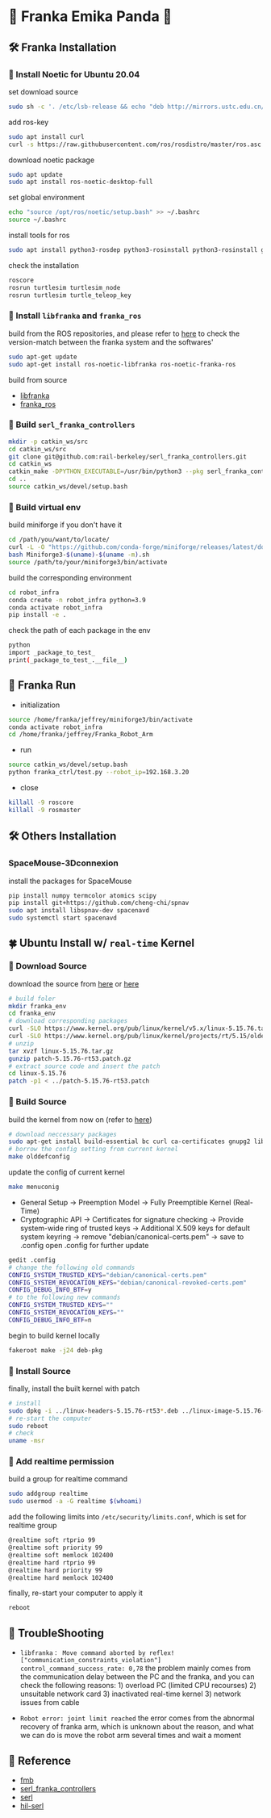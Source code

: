 # 🦾 Franka Emika Panda 🐼


## 🛠️ Franka Installation

### 🔧 Install Noetic for Ubuntu 20.04
set download source
```bash
sudo sh -c '. /etc/lsb-release && echo "deb http://mirrors.ustc.edu.cn/ros/ubuntu/ `lsb_release -cs` main" > /etc/apt/sources.list.d/ros-latest.list'
```
add ros-key
```bash
sudo apt install curl 
curl -s https://raw.githubusercontent.com/ros/rosdistro/master/ros.asc | sudo apt-key add -
```
download noetic package
```bash
sudo apt update
sudo apt install ros-noetic-desktop-full
```
set global environment
```bash
echo "source /opt/ros/noetic/setup.bash" >> ~/.bashrc 
source ~/.bashrc
```
install tools for ros
```bash
sudo apt install python3-rosdep python3-rosinstall python3-rosinstall generator python3-wstool build-essential
```
check the installation
```bash
roscore
rosrun turtlesim turtlesim_node
rosrun turtlesim turtle_teleop_key
```

### 🔧 Install `libfranka` and `franka_ros`
build from the ROS repositories, and please refer to [here](https://www.franka.io/docs/compatibility.html) to check the version-match between the franka system and the softwares'
```bash
sudo apt-get update
sudo apt-get install ros-noetic-libfranka ros-noetic-franka-ros
```
build from source
* [libfranka](https://github.com/frankaemika/libfranka/blob/main/README.md)
* [franka_ros](https://frankaemika.github.io/docs/installation_linux.html#building-the-ros-packages)

### 🔧 Build `serl_franka_controllers`
```bash
mkdir -p catkin_ws/src
cd catkin_ws/src
git clone git@github.com:rail-berkeley/serl_franka_controllers.git
cd catkin_ws
catkin_make -DPYTHON_EXECUTABLE=/usr/bin/python3 --pkg serl_franka_controllers
cd ..
source catkin_ws/devel/setup.bash
```

### 🔧 Build virtual env
build miniforge if you don't have it
```bash
cd /path/you/want/to/locate/
curl -L -O "https://github.com/conda-forge/miniforge/releases/latest/download/Miniforge3-$(uname)-$(uname -m).sh"
bash Miniforge3-$(uname)-$(uname -m).sh
source /path/to/your/miniforge3/bin/activate
```

build the corresponding environment
```bash
cd robot_infra
conda create -n robot_infra python=3.9
conda activate robot_infra
pip install -e .
```

check the path of each package in the env
```bash
python
import _package_to_test_
print(_package_to_test_.__file__)
```


## 🚗 Franka Run
* initialization
```bash
source /home/franka/jeffrey/miniforge3/bin/activate
conda activate robot_infra
cd /home/franka/jeffrey/Franka_Robot_Arm
```
* run
```bash
source catkin_ws/devel/setup.bash
python franka_ctrl/test.py --robot_ip=192.168.3.20
```
* close
```bash
killall -9 roscore
killall -9 rosmaster
```


## 🛠️ Others Installation

### SpaceMouse-3Dconnexion
install the packages for SpaceMouse
```bash
pip install numpy termcolor atomics scipy
pip install git+https://github.com/cheng-chi/spnav
sudo apt install libspnav-dev spacenavd
sudo systemctl start spacenavd
```


## 🍀 Ubuntu Install w/ `real-time` Kernel

### 🔧 Download Source 
download the source from [here](https://www.kernel.org/pub/linux/kernel/) or [here](https://www.franka.cn/FCI/installation_linux.html#setting-up-the-real-time-kernel)
```bash
# build foler
mkdir franka_env
cd franka_env
# download corresponding packages
curl -SLO https://www.kernel.org/pub/linux/kernel/v5.x/linux-5.15.76.tar.gz
curl -SLO https://www.kernel.org/pub/linux/kernel/projects/rt/5.15/older/patch-5.15.76-rt53.patch.gz
# unzip
tar xvzf linux-5.15.76.tar.gz
gunzip patch-5.15.76-rt53.patch.gz
# extract source code and insert the patch
cd linux-5.15.76
patch -p1 < ../patch-5.15.76-rt53.patch
```

### 🔧 Build Source
build the kernel from now on (refer to [here](https://blog.csdn.net/tiboyang/article/details/127700249))
```bash
# download neccessary packages
sudo apt-get install build-essential bc curl ca-certificates gnupg2 libssl-dev lsb-release libelf-dev bison flex dwarves zstd libncurses-dev
# borrow the config setting from current kernel
make olddefconfig
```
update the config of current kernel
```bash
make menuconig
```
* General Setup -> Preemption Model -> Fully Preemptible Kernel (Real-Time)
* Cryptographic API -> Certificates for signature checking -> Provide system-wide ring of trusted keys -> Additional X.509 keys for default system keyring -> remove  "debian/canonical-certs.pem" -> save to .config
open .config for further update
```bash
gedit .config
# change the following old commands
CONFIG_SYSTEM_TRUSTED_KEYS="debian/canonical-certs.pem"
CONFIG_SYSTEM_REVOCATION_KEYS="debian/canonical-revoked-certs.pem"
CONFIG_DEBUG_INFO_BTF=y
# to the following new commands
CONFIG_SYSTEM_TRUSTED_KEYS=""
CONFIG_SYSTEM_REVOCATION_KEYS=""
CONFIG_DEBUG_INFO_BTF=n
```
begin to build kernel locally
```bash
fakeroot make -j24 deb-pkg
```

### 🔧 Install Source
finally, install the built kernel with patch
```bash
# install
sudo dpkg -i ../linux-headers-5.15.76-rt53*.deb ../linux-image-5.15.76-rt53*.deb
# re-start the computer
sudo reboot
# check
uname -msr
```

### 🔧 Add realtime permission
build a group for realtime command
```bash
sudo addgroup realtime
sudo usermod -a -G realtime $(whoami)
```
add the following limits into `/etc/security/limits.conf`, which is set for realtime group
```bash
@realtime soft rtprio 99
@realtime soft priority 99
@realtime soft memlock 102400
@realtime hard rtprio 99
@realtime hard priority 99
@realtime hard memlock 102400
```
finally, re-start your computer to apply it
```bash
reboot
```


## 🤔 TroubleShooting

* `libfranka： Move command aborted by reflex! ["communication_constraints_violation"] control_command_success_rate: 0,78`
the problem mainly comes from the communication delay between the PC and the franka, and you can check the following reasons: 1) overload PC (limited CPU recourses) 2) unsuitable network card 3) inactivated real-time kernel 3) network issues from cable

* `Robot error: joint limit reached`
the error comes from the abnormal recovery of franka arm, which is unknown about the reason, and what we can do is move the robot arm several times and wait a moment


## 📖 Reference
* [fmb](https://github.com/rail-berkeley/fmb/tree/main)
* [serl_franka_controllers](https://github.com/rail-berkeley/serl_franka_controllers)
* [serl](https://github.com/rail-berkeley/serl)
* [hil-serl](https://github.com/rail-berkeley/hil-serl)



